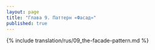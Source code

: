 ```yaml
---
layout: page
title: "Глава 9. Паттерн «Фасад»"
published: true
---
```


{% include translation/rus/09_the-facade-pattern.md %}